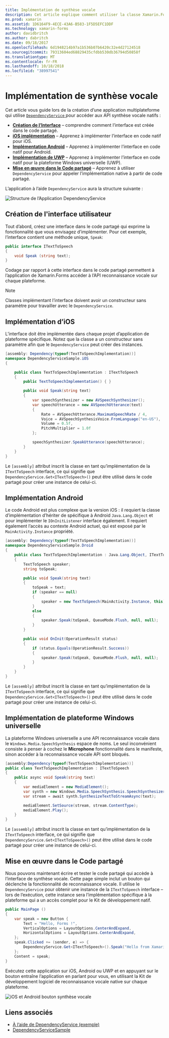 ```yaml
---
title: Implémentation de synthèse vocale
description: Cet article explique comment utiliser la classe Xamarin.Forms DependencyService rappelle API synthèse vocale natif de chaque plateforme.
ms.prod: xamarin
ms.assetid: 1D6164F9-4ECE-43A6-B583-1F5D5EFC1DDF
ms.technology: xamarin-forms
author: davidbritch
ms.author: dabritch
ms.date: 09/18/2017
ms.openlocfilehash: 6d1948214b97a1b536b07b6420c32e4d27124518
ms.sourcegitcommit: 79313604ed68829435cfdbb530db36794d50858f
ms.translationtype: MT
ms.contentlocale: fr-FR
ms.lasthandoff: 10/18/2018
ms.locfileid: "38997541"
---
```

# <a name="implementing-text-to-speech"></a>Implémentation de synthèse vocale

Cet article vous guide lors de la création d’une application multiplateforme qui utilise [ `DependencyService` ](xref:Xamarin.Forms.DependencyService) pour accéder aux API synthèse vocale natifs :

- **[Création de l’Interface](#Creating_the_Interface)**  &ndash; comprendre comment l’interface est créée dans le code partagé.
- **[iOS implémentation](#iOS_Implementation)**  &ndash; Apprenez à implémenter l’interface en code natif pour iOS.
- **[Implémentation Android](#Android_Implementation)**  &ndash; Apprenez à implémenter l’interface en code natif pour Android.
- **[Implémentation de UWP](#WindowsImplementation)**  &ndash; Apprenez à implémenter l’interface en code natif pour la plateforme Windows universelle (UWP).
- **[Mise en œuvre dans le Code partagé](#Implementing_in_Shared_Code)**  &ndash; Apprenez à utiliser `DependencyService` pour appeler l’implémentation native à partir de code partagé.

L’application à l’aide `DependencyService` aura la structure suivante :

![](text-to-speech-images/tts-diagram.png "Structure de l’Application DependencyService")

<a name="Creating_the_Interface" />

## <a name="creating-the-interface"></a>Création de l'interface utilisateur

Tout d’abord, créez une interface dans le code partagé qui exprime la fonctionnalité que vous envisagez d’implémenter. Pour cet exemple, l’interface contient une méthode unique, `Speak`:

```csharp
public interface ITextToSpeech
{
    void Speak (string text);
}
```

Codage par rapport à cette interface dans le code partagé permettent à l’application de Xamarin.Forms accéder à l’API reconnaissance vocale sur chaque plateforme.

> [!NOTE]
> Classes implémentant l’interface doivent avoir un constructeur sans paramètre pour travailler avec le `DependencyService`.

<a name="iOS_Implementation" />

## <a name="ios-implementation"></a>Implémentation d’iOS

L’interface doit être implémentée dans chaque projet d’application de plateforme spécifique. Notez que la classe a un constructeur sans paramètre afin que le `DependencyService` peut créer des instances.

```csharp
[assembly: Dependency(typeof(TextToSpeechImplementation))]
namespace DependencyServiceSample.iOS
{

    public class TextToSpeechImplementation : ITextToSpeech
    {
        public TextToSpeechImplementation() { }

        public void Speak(string text)
        {
            var speechSynthesizer = new AVSpeechSynthesizer();
            var speechUtterance = new AVSpeechUtterance(text)
            {
                Rate = AVSpeechUtterance.MaximumSpeechRate / 4,
                Voice = AVSpeechSynthesisVoice.FromLanguage("en-US"),
                Volume = 0.5f,
                PitchMultiplier = 1.0f
            };

            speechSynthesizer.SpeakUtterance(speechUtterance);
        }
    }
}
```

Le `[assembly]` attribut inscrit la classe en tant qu’implémentation de la `ITextToSpeech` interface, ce qui signifie que `DependencyService.Get<ITextToSpeech>()` peut être utilisé dans le code partagé pour créer une instance de celui-ci.

<a name="Android_Implementation" />

## <a name="android-implementation"></a>Implémentation Android

Le code Android est plus complexe que la version iOS : il requiert la classe d’implémentation d’hériter de spécifique à Android `Java.Lang.Object` et pour implémenter le `IOnInitListener` interface également. Il requiert également l’accès au contexte Android actuel, qui est exposé par le `MainActivity.Instance` propriété.

```csharp
[assembly: Dependency(typeof(TextToSpeechImplementation))]
namespace DependencyServiceSample.Droid
{
    public class TextToSpeechImplementation : Java.Lang.Object, ITextToSpeech, TextToSpeech.IOnInitListener
    {
        TextToSpeech speaker;
        string toSpeak;

        public void Speak(string text)
        {
            toSpeak = text;
            if (speaker == null)
            {
                speaker = new TextToSpeech(MainActivity.Instance, this);
            }
            else
            {
                speaker.Speak(toSpeak, QueueMode.Flush, null, null);
            }
        }

        public void OnInit(OperationResult status)
        {
            if (status.Equals(OperationResult.Success))
            {
                speaker.Speak(toSpeak, QueueMode.Flush, null, null);
            }
        }
    }
}
```

Le `[assembly]` attribut inscrit la classe en tant qu’implémentation de la `ITextToSpeech` interface, ce qui signifie que `DependencyService.Get<ITextToSpeech>()` peut être utilisé dans le code partagé pour créer une instance de celui-ci.

<a name="WindowsImplementation" />

## <a name="universal-windows-platform-implementation"></a>Implémentation de plateforme Windows universelle

La plateforme Windows universelle a une API reconnaissance vocale dans le `Windows.Media.SpeechSynthesis` espace de noms. Le seul inconvénient consiste à penser à cochez le **Microphone** fonctionnalité dans le manifeste, sinon accéder à la reconnaissance vocale API sont bloqués.

```csharp
[assembly:Dependency(typeof(TextToSpeechImplementation))]
public class TextToSpeechImplementation : ITextToSpeech
{
    public async void Speak(string text)
    {
        var mediaElement = new MediaElement();
        var synth = new Windows.Media.SpeechSynthesis.SpeechSynthesizer();
        var stream = await synth.SynthesizeTextToStreamAsync(text);

        mediaElement.SetSource(stream, stream.ContentType);
        mediaElement.Play();
    }
}
```

Le `[assembly]` attribut inscrit la classe en tant qu’implémentation de la `ITextToSpeech` interface, ce qui signifie que `DependencyService.Get<ITextToSpeech>()` peut être utilisé dans le code partagé pour créer une instance de celui-ci.

<a name="Implementing_in_Shared_Code" />

## <a name="implementing-in-shared-code"></a>Mise en œuvre dans le Code partagé

Nous pouvons maintenant écrire et tester le code partagé qui accède à l’interface de synthèse vocale. Cette page simple inclut un bouton qui déclenche la fonctionnalité de reconnaissance vocale. Il utilise le `DependencyService` pour obtenir une instance de la `ITextToSpeech` interface &ndash; lors de l’exécution, cette instance sera l’implémentation spécifique à la plateforme qui a un accès complet pour le Kit de développement natif.

```csharp
public MainPage ()
{
    var speak = new Button {
        Text = "Hello, Forms !",
        VerticalOptions = LayoutOptions.CenterAndExpand,
        HorizontalOptions = LayoutOptions.CenterAndExpand,
    };
    speak.Clicked += (sender, e) => {
        DependencyService.Get<ITextToSpeech>().Speak("Hello from Xamarin Forms");
    };
    Content = speak;
}
```

Exécutez cette application sur iOS, Android ou UWP et en appuyant sur le bouton entraîne l’application en parlant pour vous, en utilisant la Kit de développement logiciel de reconnaissance vocale native sur chaque plateforme.

 ![iOS et Android bouton synthèse vocale](text-to-speech-images/running.png "exemple de texte par synthèse vocale")


## <a name="related-links"></a>Liens associés

- [À l’aide de DependencyService (exemple)](https://developer.xamarin.com/samples/xamarin-forms/UsingDependencyService/)
- [DependencyServiceSample](https://developer.xamarin.com/samples/xamarin-forms/DependencyService/DependencyServiceSample/)

